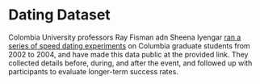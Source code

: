 # Dating Dataset 

Colombia University professors Ray Fisman adn Sheena Iyengar [ran a series of speed dating experiments](http://www.stat.columbia.edu/~gelman/arm/examples/speed.dating/) on Columbia graduate students from 2002 to 2004, and have made this data public at the provided link. They collected details before, during, and after the event, and followed up with participants to evaluate longer-term success rates. 

